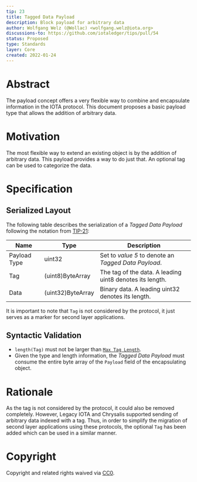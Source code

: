 ```yaml
---
tip: 23
title: Tagged Data Payload
description: Block payload for arbitrary data
author: Wolfgang Welz (@Wollac) <wolfgang.welz@iota.org>
discussions-to: https://github.com/iotaledger/tips/pull/54
status: Proposed
type: Standards
layer: Core
created: 2022-01-24
---
```


# Abstract

The payload concept offers a very flexible way to combine and encapsulate information in the IOTA protocol. This document proposes a basic payload type that allows the addition of arbitrary data.

# Motivation

The most flexible way to extend an existing object is by the addition of arbitrary data. This payload provides a way to do just that. An optional tag can be used to categorize the data.

# Specification

## Serialized Layout

The following table describes the serialization of a _Tagged Data Payload_ following the notation from [TIP-21](../TIP-0021/tip-0021.md):

| Name         | Type              | Description                                              |
|--------------|-------------------|----------------------------------------------------------|
| Payload Type | uint32            | Set to *value 5* to denote an _Tagged Data Payload_.     |
| Tag          | (uint8)ByteArray  | The tag of the data. A leading uint8 denotes its length. |
| Data         | (uint32)ByteArray | Binary data. A leading uint32 denotes its length.        |

It is important to note that `Tag` is not considered by the protocol, it just serves as a marker for second layer applications.

## Syntactic Validation

- `length(Tag)` must not be larger than [`Max Tag Length`](../TIP-0022/tip-0022.md).
- Given the type and length information, the _Tagged Data Payload_ must consume the entire byte array of the `Payload` field of the encapsulating object.

# Rationale

As the tag is not considered by the protocol, it could also be removed completely. However, Legacy IOTA and Chrysalis supported sending of arbitrary data indexed with a tag. Thus, in order to simplify the migration of second layer applications using these protocols, the optional `Tag` has been added which can be used in a similar manner.

# Copyright

Copyright and related rights waived via [CC0](https://creativecommons.org/publicdomain/zero/1.0/).
